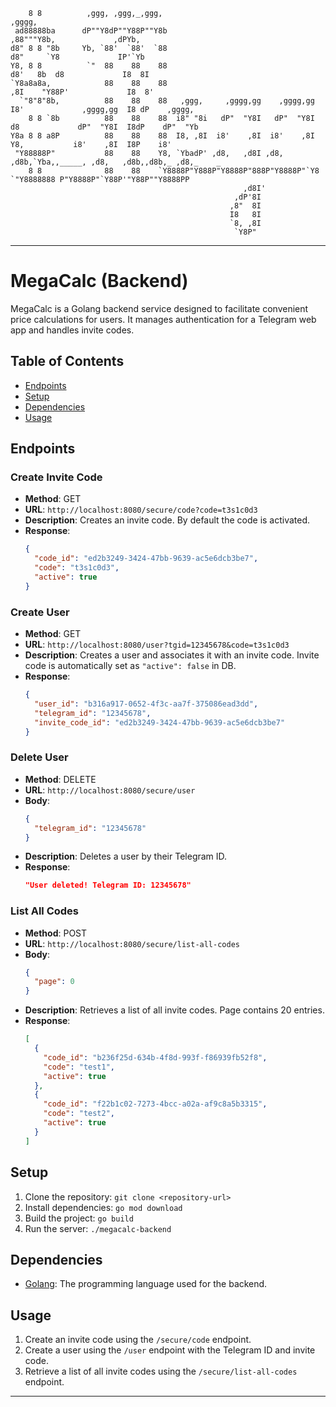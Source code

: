 
```
    8 8          ,ggg, ,ggg,_,ggg,                                        ,gggg,                               
 ad88888ba      dP""Y8dP""Y88P""Y8b                                     ,88"""Y8b,             ,dPYb,          
d8" 8 8 "8b     Yb, `88'  `88'  `88                                    d8"     `Y8             IP'`Yb          
Y8, 8 8          `"  88    88    88                                   d8'   8b  d8             I8  8I          
`Y8a8a8a,            88    88    88                                  ,8I    "Y88P'             I8  8'          
  `"8"8"8b,          88    88    88   ,ggg,     ,gggg,gg    ,gggg,gg I8'             ,gggg,gg  I8 dP    ,gggg, 
    8 8 `8b          88    88    88  i8" "8i   dP"  "Y8I   dP"  "Y8I d8             dP"  "Y8I  I8dP    dP"  "Yb
Y8a 8 8 a8P          88    88    88  I8, ,8I  i8'    ,8I  i8'    ,8I Y8,           i8'    ,8I  I8P    i8'      
 "Y88888P"           88    88    Y8, `YbadP' ,d8,   ,d8I ,d8,   ,d8b,`Yba,,_____, ,d8,   ,d8b,,d8b,_ ,d8,_    _
    8 8              88    88    `Y8888P"Y888P"Y8888P"888P"Y8888P"`Y8  `"Y8888888 P"Y8888P"`Y88P'"Y88P""Y8888PP
                                                    ,d8I'                                                      
                                                  ,dP'8I                                                       
                                                 ,8"  8I                                                       
                                                 I8   8I                                                       
                                                 `8, ,8I                                                       
                                                  `Y8P"                                                       
```
---

# MegaCalc (Backend)

MegaCalc is a Golang backend service designed to facilitate convenient price calculations for users. It manages authentication for a Telegram web app and handles invite codes.

## Table of Contents

- [Endpoints](#endpoints)
- [Setup](#setup)
- [Dependencies](#dependencies)
- [Usage](#usage)

## Endpoints

### Create Invite Code
- **Method**: GET
- **URL**: `http://localhost:8080/secure/code?code=t3s1c0d3`
- **Description**: Creates an invite code. By default the code is activated.
- **Response**:
  ```json
  {
    "code_id": "ed2b3249-3424-47bb-9639-ac5e6dcb3be7",
    "code": "t3s1c0d3",
    "active": true
  }
  ```

### Create User
- **Method**: GET
- **URL**: `http://localhost:8080/user?tgid=12345678&code=t3s1c0d3`
- **Description**: Creates a user and associates it with an invite code. Invite code is automatically set as `"active": false` in DB.
- **Response**:
  ```json
  {
    "user_id": "b316a917-0652-4f3c-aa7f-375086ead3dd",
    "telegram_id": "12345678",
    "invite_code_id": "ed2b3249-3424-47bb-9639-ac5e6dcb3be7"
  }
  ```

### Delete User
- **Method**: DELETE
- **URL**: `http://localhost:8080/secure/user`
- **Body**:
  ```json
  {
    "telegram_id": "12345678"
  }
  ```
- **Description**: Deletes a user by their Telegram ID.
- **Response**:
  ```json
  "User deleted! Telegram ID: 12345678"
  ```

### List All Codes
- **Method**: POST
- **URL**: `http://localhost:8080/secure/list-all-codes`
- **Body**:
  ```json
  {
    "page": 0
  }
  ```
- **Description**: Retrieves a list of all invite codes. Page contains 20 entries.
- **Response**:
  ```json
  [
    {
      "code_id": "b236f25d-634b-4f8d-993f-f86939fb52f8",
      "code": "test1",
      "active": true
    },
    {
      "code_id": "f22b1c02-7273-4bcc-a02a-af9c8a5b3315",
      "code": "test2",
      "active": true
    }
  ]
  ```

## Setup
1. Clone the repository: `git clone <repository-url>`
2. Install dependencies: `go mod download`
3. Build the project: `go build`
4. Run the server: `./megacalc-backend`

## Dependencies
- [Golang](https://golang.org/): The programming language used for the backend.


## Usage
1. Create an invite code using the `/secure/code` endpoint.
2. Create a user using the `/user` endpoint with the Telegram ID and invite code.
3. Retrieve a list of all invite codes using the `/secure/list-all-codes` endpoint.

---
